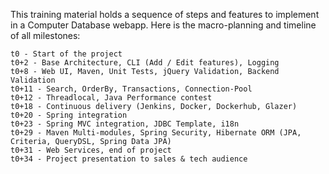 
This training material holds a sequence of steps and features to implement in a Computer Database webapp.
Here is the macro-planning and timeline of all milestones:

    t0 - Start of the project
    t0+2 - Base Architecture, CLI (Add / Edit features), Logging
    t0+8 - Web UI, Maven, Unit Tests, jQuery Validation, Backend Validation
    t0+11 - Search, OrderBy, Transactions, Connection-Pool
    t0+12 - Threadlocal, Java Performance contest
    t0+18 - Continuous delivery (Jenkins, Docker, Dockerhub, Glazer)
    t0+20 - Spring integration
    t0+23 - Spring MVC integration, JDBC Template, i18n
    t0+29 - Maven Multi-modules, Spring Security, Hibernate ORM (JPA, Criteria, QueryDSL, Spring Data JPA)
    t0+31 - Web Services, end of project
    t0+34 - Project presentation to sales & tech audience
